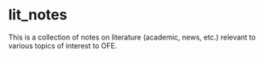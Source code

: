 # lit_notes
This is a collection of notes on literature (academic, news, etc.) relevant to various topics of interest to OFE.
